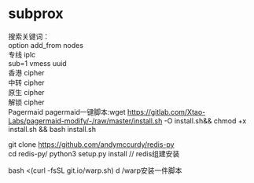 # subprox

搜索关键词：   
option add_from nodes  
专线 iplc  
sub=1 vmess  uuid  
香港 cipher  
中转 cipher  
原生 cipher  
解锁 cipher  
Pagermaid
pagermaid一键脚本:wget https://gitlab.com/Xtao-Labs/pagermaid-modify/-/raw/master/install.sh -O install.sh&& chmod +x install.sh && bash install.sh

git clone https://github.com/andymccurdy/redis-py  
cd redis-py/
python3 setup.py install   // redis组建安装

bash <(curl -fsSL git.io/warp.sh) d   /warp安装一件脚本
